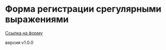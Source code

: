 # Форма регистрации срегулярными выражениями

[Ссылка на форму](https://okparanoid.github.io)

версия v1.0.0
